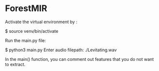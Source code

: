 # ForestMIR


Activate the virtual environment by : 

$ source venv/bin/activate

Run the main.py file: 

$ python3 main.py
Enter audio filepath: ./Levitating.wav

In the main() function, you can comment out features that you do not want to extract. 
